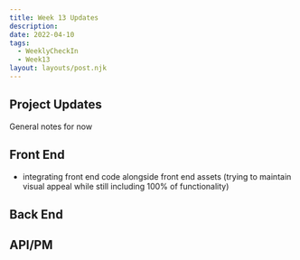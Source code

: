 ```yaml
---
title: Week 13 Updates
description: 
date: 2022-04-10
tags:
  - WeeklyCheckIn
  - Week13
layout: layouts/post.njk
---
```

## Project Updates

General notes for now

## Front End
- integrating front end code alongside front end assets (trying to maintain visual appeal while still including 100% of functionality)


## Back End

## API/PM
